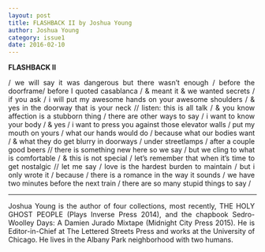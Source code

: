 ```yaml
---
layout: post
title: FLASHBACK II by Joshua Young
author: Joshua Young
category: issue1
date: 2016-02-10
---
```


<style>
p {
	max-width: 500px;
    text-align: justify;
}
</style>

**FLASHBACK II** 

<p>/ we will say it was dangerous but there wasn’t enough / before the doorframe/ before I quoted casablanca / &amp; meant it &amp; we wanted secrets / if you ask / i will put my awesome hands on your awesome shoulders  / &amp; yes in the doorway that is your neck // listen: this is all talk / &amp; you know affection is a stubborn thing / there are other ways to say / i want to know your body / &amp; yes / i want to press you against those elevator walls / put my mouth on yours / what our hands would do  / because what our bodies want / &amp; what they do get blurry in doorways / under streetlamps / after a couple good beers // there is something new here so we say / but we cling to what is comfortable / &amp; this is not special / let’s remember that when it’s time to get nostalgic // let me say / love is the hardest burden to maintain / but i only wrote it / because  / there is a romance in the way it sounds / we have two minutes before the next train / there are so many stupid things to say /</p>

___

Joshua Young is the author of four collections, most recently, THE HOLY GHOST PEOPLE (Plays Inverse Press 2014), and the chapbook Sedro-Woolley Days: A Damien Jurado Mixtape (Midnight City Press 2015). He is Editor-in-Chief at The Lettered Streets Press and works at the University of Chicago. He lives in the Albany Park neighborhood with two humans.